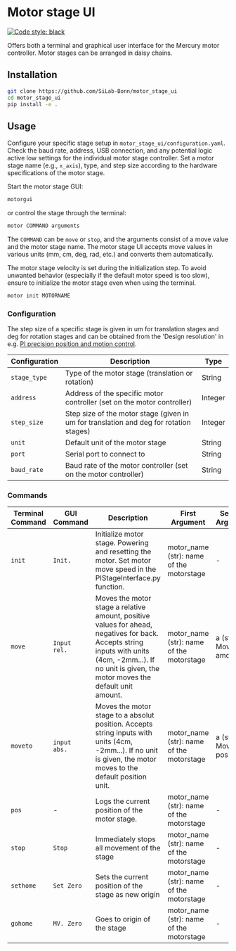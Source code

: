 # Motor stage UI
[![Code style: black](https://img.shields.io/badge/code%20style-black-000000.svg)](https://github.com/psf/black)

Offers both a terminal and graphical user interface for the Mercury motor controller.
Motor stages can be arranged in daisy chains.

## Installation

```bash
git clone https://github.com/SiLab-Bonn/motor_stage_ui
cd motor_stage_ui
pip install -e .
```

## Usage

Configure your specific stage setup in ```motor_stage_ui/configuration.yaml```.
Check the baud rate, address, USB connection, and any potential logic active low settings for the individual motor stage controller.
Set a motor stage name (e.g., ```x_axis```), type, and step size according to the hardware specifications of the motor stage.

Start the motor stage GUI:
```bash
motorgui
```
or control the stage through the terminal:
```bash
motor COMMAND arguments
```
The ```COMMAND``` can be ```move``` or ```stop```, and the arguments consist of a move value and the motor stage name.
The motor stage UI accepts move values in various units (mm, cm, deg, rad, etc.) and converts them automatically.

The motor stage velocity is set during the initialization step. To avoid unwanted behavior (especially if the default motor speed is too slow), ensure to initialize the motor stage even when using the terminal.

```bash
motor init MOTORNAME
```

### Configuration
The step size of a specific stage is given in um for translation stages and deg for rotation stages and can be obtained from the 'Design resolution' in e.g. [PI precision position and motion control](https://www.pi-usa.us/fileadmin/user_upload/physik_instrumente/files/CAT/PI-CAT132E-Precision-Positioning-and-Motion-Control-Web.pdf).

| Configuration | Description | Type |
|-----------|-------------|------|
| `stage_type` | Type of the motor stage (translation or rotation) | String |
| `address` | Address of the specific motor controller (set on the motor controller) | Integer |
| `step_size` | Step size of the motor stage (given in um for translation and deg for rotation stages) | Integer |
| `unit` | Default unit of the motor stage | String |
| `port` | Serial port to connect to | String |
| `baud_rate` | Baud rate of the motor controller (set on the motor controller) | String |

### Commands

| Terminal Command | GUI Command |  Description | First Argument | Second Argument |
|---------|-------------|-----------|-----------|-----------|
| `init` | `Init.` | Initialize motor stage. Powering and resetting the motor. Set motor move speed in the PIStageInterface.py function.| motor_name (str): name of the motorstage | - |
| `move` | `Input rel.` | Moves the motor stage a relative amount, positive values for ahead, negatives for back. Accepts string inputs with units (4cm, -2mm...). If no unit is given, the motor moves the default unit amount. | motor_name (str): name of the motorstage | a (str): Move amount |
| `moveto` | `input abs.` | Moves the motor stage to a absolut position. Accepts string inputs with units (4cm, -2mm...). If no unit is given, the motor moves to the default position unit. | motor_name (str): name of the motorstage |a (str): Move to position |
| `pos` | - | Logs the current position of the motor stage.| motor_name (str): name of the motorstage | -|
| `stop` | `Stop` | Immediately stops all movement of the stage | motor_name (str): name of the motorstage | - |
| `sethome` | `Set Zero` | Sets the current position of the stage as new origin | motor_name (str): name of the motorstage | - |
| `gohome` | `MV. Zero` | Goes to origin of the stage | motor_name (str): name of the motorstage | - |
